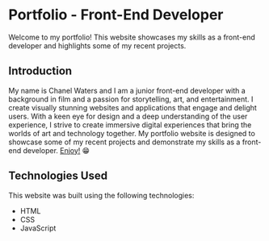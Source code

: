 # Portfolio - Front-End Developer



Welcome to my portfolio! This website showcases my skills as a front-end developer and highlights some of my recent projects.

## Introduction

My name is Chanel Waters and I am a junior front-end developer with a background in film and a passion for storytelling, art, and entertainment. I create visually stunning websites and applications that engage and delight users. With a keen eye for design and a deep understanding of the user experience, I strive to create immersive digital experiences that bring the worlds of art and technology together. My portfolio website is designed to showcase some of my recent projects and demonstrate my skills as a front-end developer. [Enjoy!](https://chaneldevelops.github.io) 😁

## Technologies Used

This website was built using the following technologies:

- HTML
- CSS
- JavaScript
